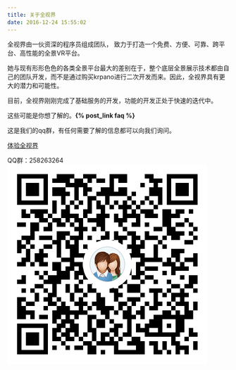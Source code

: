 ```yaml
---
title: 关于全视界
date: 2016-12-24 15:55:02
---
```


全视界由一伙资深的程序员组成团队， 致力于打造一个免费、方便、可靠、跨平台、高性能的全景VR平台。

她与现有形形色色的各类全景平台最大的差别在于，整个底层全景展示技术都由自己的团队开发，而不是通过购买krpano进行二次开发而来。因此，全视界具有更大的潜力和可能性。

目前，全视界刚刚完成了基础服务的开发，功能的开发正处于快速的迭代中。


这些可能是你想了解的。**{% post_link faq %}**

这是我们的qq群，有任何需要了解的信息都可以向我们询问。

[体验全视界](https://www.union-earth.com)

QQ群：258263264
![](/imgs/qq-qrcode.png)
